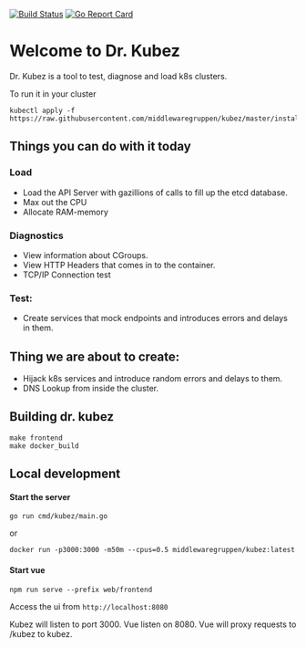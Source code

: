 [![Build Status](https://travis-ci.org/middlewaregruppen/kubez.svg?branch=master)](https://travis-ci.org/middlewaregruppen/kubez) [![Go Report Card](https://goreportcard.com/badge/github.com/middlewaregruppen/kubez)](https://goreportcard.com/report/github.com/middlewaregruppen/kubez)

# Welcome to Dr. Kubez

Dr. Kubez is a tool to test, diagnose and load k8s clusters.

To run it in your cluster

``` 
kubectl apply -f https://raw.githubusercontent.com/middlewaregruppen/kubez/master/install.yaml
```

##  Things you can do with it today

### Load
- Load the API Server with gazillions of calls to fill up the etcd database.
- Max out the CPU
- Allocate RAM-memory 

### Diagnostics
- View information about CGroups.
- View HTTP Headers that comes in to the container.
- TCP/IP Connection test

### Test:
- Create services that mock endpoints and introduces errors and delays in them.

## Thing we are about to create:
- Hijack k8s services and introduce random errors and delays to them. 
- DNS Lookup from inside the cluster.

## Building dr. kubez
```
make frontend
make docker_build
```

## Local development
#### Start the server 
`go run cmd/kubez/main.go`
 
 or 

`docker run -p3000:3000 -m50m --cpus=0.5 middlewaregruppen/kubez:latest`

#### Start vue 

`npm run serve --prefix web/frontend`

Access the ui from `http://localhost:8080`

Kubez will listen to port 3000. Vue listen on 8080. Vue will proxy requests to /kubez to kubez.





